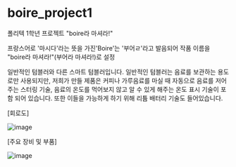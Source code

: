 # boire_project1
폴리텍 1학년 프로젝트 "boire라 마셔라!"

프랑스어로 '마시다'라는 뜻을 가진'Boire'는 '부어ㄹ'라고 발음되어 작품 이름을 "boire라 마셔라!"(부어라 마셔라!)로 설정

일반적인 텀블러와 다른 스마트 텀블러입니다.
일반적인 텀블러는 음료를 보관하는 용도로만 사용되지만, 저희가 만들 제품은 커피나 가루음료를 마실 때 자동으로 음료를 저어주는 스터링 기술, 음료의 온도를 먹어보지 않고 알 수 있게 해주는 온도 표시 기술이 포함 되어 있습니다. 또한 이들을 가능하게 하기 위해 리튬 배터리 기술도 들어있습니다.

[회로도]

![image](https://github.com/boolcaminboogi/boire_project1/assets/128253251/04341886-e4f7-4cc0-87a1-afe6f8baa39e)

[주요 장비 및 부품]

![image](https://github.com/boolcaminboogi/boire_project1/assets/128253251/dd772e54-6067-4445-885a-b5b96d08e952)


